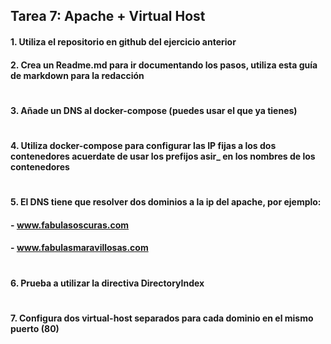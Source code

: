
## Tarea 7: Apache + Virtual Host 

#### 1. Utiliza el repositorio en github del ejercicio anterior
#### 2. Crea un Readme.md para ir documentando los pasos, utiliza esta guía de markdown para la redacción
#
#
#### 3. Añade un DNS al docker-compose (puedes usar el que ya tienes)


#
#### 4. Utiliza docker-compose para configurar las IP fijas a los dos contenedores acuerdate de usar los prefijos asir_ en los nombres de los contenedores


#
#### 5. El DNS tiene que resolver dos dominios a la ip del apache, por ejemplo:
####        - www.fabulasoscuras.com
####        - www.fabulasmaravillosas.com


#
#### 6. Prueba a utilizar la directiva DirectoryIndex


#
#### 7. Configura dos virtual-host separados para cada dominio en el mismo puerto (80)

